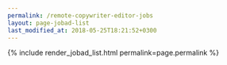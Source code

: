 ```yaml
---
permalink: /remote-copywriter-editor-jobs
layout: page-jobad-list
last_modified_at: 2018-05-25T18:21:52+0300
---
```

{% include render_jobad_list.html permalink=page.permalink %}

